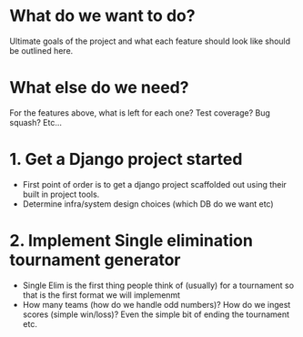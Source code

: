 # What do we want to do?
Ultimate goals of the project and what each feature should look like should be outlined here. 

# What else do we need?
For the features above, what is left for each one? Test coverage? Bug squash? Etc...


# 1. Get a Django project started
- First point of order is to get a django project scaffolded out using their built in project tools. 
- Determine infra/system design choices (which DB do we want etc)


# 2. Implement Single elimination tournament generator
- Single Elim is the first thing people think of (usually) for a tournament so that is the first format we will implemenmt
- How many teams (how do we handle odd numbers)? How do we ingest scores (simple win/loss)? Even the simple bit of ending the tournament etc. 
